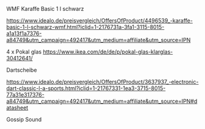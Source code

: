 WMF Karaffe Basic 1 l schwarz

https://www.idealo.de/preisvergleich/OffersOfProduct/4496539_-karaffe-basic-1-l-schwarz-wmf.html?iclid=1-2176731a-3fa1-3115-8015-a1a13f1a7376-a84749&utm_campaign=492417&utm_medium=affiliate&utm_source=IPN

4 x Pokal glas 
https://www.ikea.com/de/de/p/pokal-glas-klarglas-30412641/

Dartscheibe 

https://www.idealo.de/preisvergleich/OffersOfProduct/3637937_-electronic-dart-classic-l-a-sports.html?iclid=1-21767331-1ea3-3715-8015-77a31e317376-a84749&utm_campaign=492417&utm_medium=affiliate&utm_source=IPN#datasheet

Gossip Sound 

